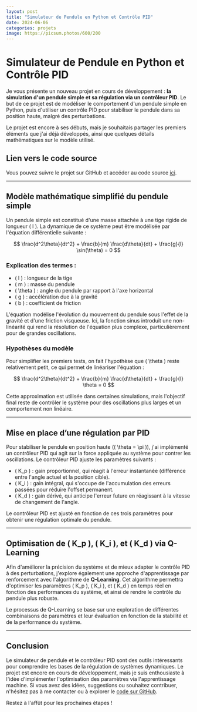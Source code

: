 ```yaml
---
layout: post
title: "Simulateur de Pendule en Python et Contrôle PID"
date: 2024-06-06
categories: projets
image: https://picsum.photos/600/200
---
```


# Simulateur de Pendule en Python et Contrôle PID

Je vous présente un nouveau projet en cours de développement : **la simulation d'un pendule simple et sa régulation via un contrôleur PID**. Le but de ce projet est de modéliser le comportement d'un pendule simple en Python, puis d'utiliser un contrôle PID pour stabiliser le pendule dans sa position haute, malgré des perturbations. 

Le projet est encore à ses débuts, mais je souhaitais partager les premiers éléments que j'ai déjà développés, ainsi que quelques détails mathématiques sur le modèle utilisé.

## Lien vers le code source

Vous pouvez suivre le projet sur GitHub et accéder au code source [ici](https://github.com/Lemonochrme/pendulum).

---

## Modèle mathématique simplifié du pendule simple

Un pendule simple est constitué d'une masse attachée à une tige rigide de longueur \( l \). La dynamique de ce système peut être modélisée par l'équation différentielle suivante :

$$
\frac{d^2\theta}{dt^2} + \frac{b}{m} \frac{d\theta}{dt} + \frac{g}{l} \sin(\theta) = 0
$$

### Explication des termes :
- \( l \) : longueur de la tige
- \( m \) : masse du pendule
- \( \theta \) : angle du pendule par rapport à l'axe horizontal
- \( g \) : accélération due à la gravité
- \( b \) : coefficient de friction

L'équation modélise l'évolution du mouvement du pendule sous l'effet de la gravité et d'une friction visqueuse. Ici, la fonction sinus introduit une non-linéarité qui rend la résolution de l'équation plus complexe, particulièrement pour de grandes oscillations.

### Hypothèses du modèle

Pour simplifier les premiers tests, on fait l'hypothèse que \( \theta \) reste relativement petit, ce qui permet de linéariser l'équation :

$$
\frac{d^2\theta}{dt^2} + \frac{b}{m} \frac{d\theta}{dt} + \frac{g}{l} \theta = 0
$$

Cette approximation est utilisée dans certaines simulations, mais l'objectif final reste de contrôler le système pour des oscillations plus larges et un comportement non linéaire.

---

## Mise en place d’une régulation par PID

Pour stabiliser le pendule en position haute (\( \theta = \pi \)), j'ai implémenté un contrôleur PID qui agit sur la force appliquée au système pour contrer les oscillations. Le contrôleur PID ajuste les paramètres suivants :

- \( K_p \) : gain proportionnel, qui réagit à l'erreur instantanée (différence entre l'angle actuel et la position cible).
- \( K_i \) : gain intégral, qui s'occupe de l'accumulation des erreurs passées pour réduire l'offset permanent.
- \( K_d \) : gain dérivé, qui anticipe l'erreur future en réagissant à la vitesse de changement de l'angle.

Le contrôleur PID est ajusté en fonction de ces trois paramètres pour obtenir une régulation optimale du pendule.

---

## Optimisation de \( K_p \), \( K_i \), et \( K_d \) via Q-Learning

Afin d'améliorer la précision du système et de mieux adapter le contrôle PID à des perturbations, j'explore également une approche d'apprentissage par renforcement avec l'algorithme de **Q-Learning**. Cet algorithme permettra d'optimiser les paramètres \( K_p \), \( K_i \), et \( K_d \) en temps réel en fonction des performances du système, et ainsi de rendre le contrôle du pendule plus robuste.

Le processus de Q-Learning se base sur une exploration de différentes combinaisons de paramètres et leur évaluation en fonction de la stabilité et de la performance du système.

---

## Conclusion

Le simulateur de pendule et le contrôleur PID sont des outils intéressants pour comprendre les bases de la régulation de systèmes dynamiques. Le projet est encore en cours de développement, mais je suis enthousiaste à l'idée d'implémenter l'optimisation des paramètres via l'apprentissage machine. Si vous avez des idées, suggestions ou souhaitez contribuer, n'hésitez pas à me contacter ou à explorer le [code sur GitHub](https://github.com/Lemonochrme/pendulum).

Restez à l'affût pour les prochaines étapes !

